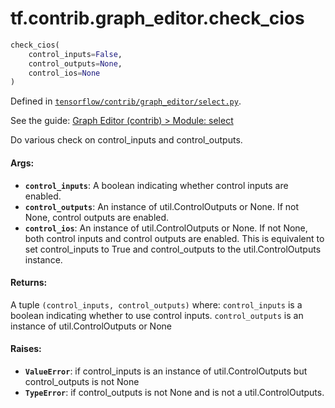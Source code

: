 <div itemscope itemtype="http://developers.google.com/ReferenceObject">
<meta itemprop="name" content="tf.contrib.graph_editor.check_cios" />
</div>

# tf.contrib.graph_editor.check_cios

``` python
check_cios(
    control_inputs=False,
    control_outputs=None,
    control_ios=None
)
```



Defined in [`tensorflow/contrib/graph_editor/select.py`](https://www.tensorflow.org/code/tensorflow/contrib/graph_editor/select.py).

See the guide: [Graph Editor (contrib) > Module: select](../../../../../api_guides/python/contrib.graph_editor.md#Module_select)

Do various check on control_inputs and control_outputs.

#### Args:

* <b>`control_inputs`</b>: A boolean indicating whether control inputs are enabled.
* <b>`control_outputs`</b>: An instance of util.ControlOutputs or None. If not None,
    control outputs are enabled.
* <b>`control_ios`</b>:  An instance of util.ControlOutputs or None. If not None, both
    control inputs and control outputs are enabled. This is equivalent to set
    control_inputs to True and control_outputs to the util.ControlOutputs
    instance.

#### Returns:

  A tuple `(control_inputs, control_outputs)` where:
    `control_inputs` is a boolean indicating whether to use control inputs.
    `control_outputs` is an instance of util.ControlOutputs or None

#### Raises:

* <b>`ValueError`</b>: if control_inputs is an instance of util.ControlOutputs but
    control_outputs is not None
* <b>`TypeError`</b>: if control_outputs is not None and is not a util.ControlOutputs.